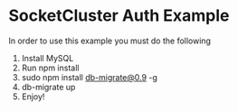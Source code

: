 SocketCluster Auth Example 
======

In order to use this example you must do the following
1) Install MySQL
2) Run npm install
3) sudo npm install db-migrate@0.9 -g
4) db-migrate up
5) Enjoy!
